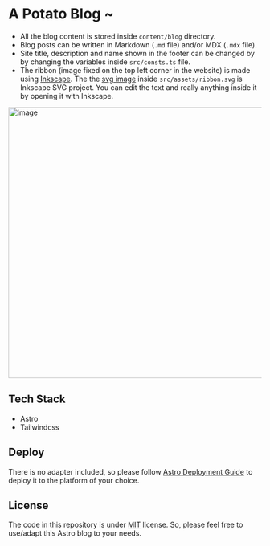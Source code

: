 # A Potato Blog ~

- All the blog content is stored inside `content/blog` directory.
- Blog posts can be written in Markdown (`.md` file) and/or MDX (`.mdx` file).
- Site title, description and name shown in the footer can be changed by by changing the variables inside `src/consts.ts` file.
- The ribbon (image fixed on the top left corner in the website) is made using [Inkscape](https://inkscape.org/). The the [svg image](src/assets/ribbon.svg) inside `src/assets/ribbon.svg` is Inkscape SVG project. You can edit the text and really anything inside it by opening it with Inkscape.

<img width="960" height="540" alt="image" src="https://github.com/user-attachments/assets/ac4b6170-7f56-415e-afa2-3c8b43af9861" />

## Tech Stack

- Astro
- Tailwindcss

## Deploy

There is no adapter included, so please follow [Astro Deployment Guide](https://docs.astro.build/en/guides/deploy/) to deploy it to the platform of your choice.

## License

The code in this repository is under [MIT](LICENSE) license. So, please feel free to use/adapt this Astro blog to your needs.
